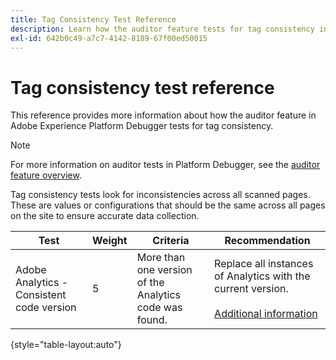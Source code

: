 ```yaml
---
title: Tag Consistency Test Reference
description: Learn how the auditor feature tests for tag consistency in Adobe Experience Platform Debugger.
exl-id: 642b0c49-a7c7-4142-8189-67f00ed50015
---
```

# Tag consistency test reference

This reference provides more information about how the auditor feature in Adobe Experience Platform Debugger tests for tag consistency.

>[!NOTE]
>
>For more information on auditor tests in Platform Debugger, see the [auditor feature overview](./overview.md).

Tag consistency tests look for inconsistencies across all scanned pages. These are values or configurations that should be the same across all pages on the site to ensure accurate data collection.

| Test | Weight|  Criteria | Recommendation |
| --- | --- | --- | --- |
| Adobe Analytics - Consistent code version | 5 | More than one version of the Analytics code was found. | Replace all instances of Analytics with the current version.<br><br>[Additional information](https://experienceleague.adobe.com/docs/analytics/implementation/home.html) |

{style="table-layout:auto"}
